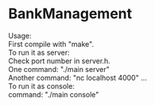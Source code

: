 # BankManagement

Usage: \
  First compile with "make". \
  To run it as server: \
    Check port number in server.h. \
    One command: "./main server" \
    Another command: "nc localhost 4000" ... \
  To run it as console: \
    command: "./main console" 
